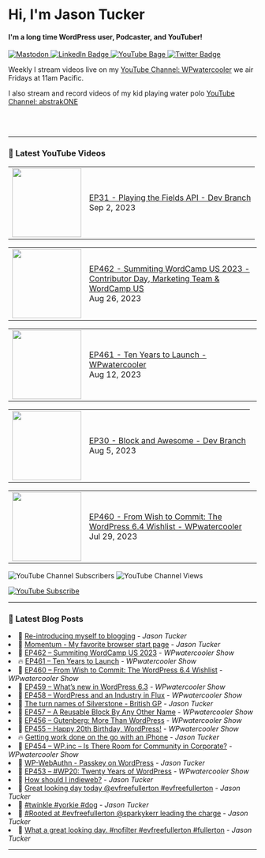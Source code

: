 # Hi, I'm Jason Tucker

#### I'm a long time WordPress user, Podcaster, and YouTuber!

<div id="badges">
  <a href="https://simian.rodeo/@jasontucker">
<img alt="Mastodon" src="https://img.shields.io/mastodon/follow/109265629430158597?domain=https%3A%2F%2Fsimian.rodeo&label=Follow%20%40jasontucker%40simianrodeo%20on%20Mastodon&logo=mastodon&style=for-the-badge">
  </a>
  <a href="https://linkedin.com/in/jasontucker">
    <img src="https://img.shields.io/badge/LinkedIn-blue?style=for-the-badge&logo=linkedin&logoColor=white" alt="LinkedIn Badge"/>
  </a>
  <a href="https://youtube.com/wpwatercooler">
    <img src="https://img.shields.io/youtube/channel/views/UCJwt6pUOwhJgmcJ9j-uS5Jw?label=YouTube&logo=YOUTUBE&style=for-the-badge" alt="YouTube Bage">
  </a>
  <a href="https://twitter.com/jasontucker">
    <img src="https://img.shields.io/badge/Twitter-grey?style=for-the-badge&logo=twitter&logoColor=white" alt="Twitter Badge"/>
  </a>
</div>


Weekly I stream videos live on my [YouTube Channel: WPwatercooler](https://youtube.com/wpwatercooler) we air Fridays at 11am Pacific.

I also stream and record videos of my kid playing water polo [YouTube Channel: abstrakONE](https://youtube.com/abstrakone)



<br />
<br />

---

### 🎥 Latest YouTube Videos

<!-- YOUTUBE:START --><table><tr><td><a href="https://www.youtube.com/watch?v=L6KhmhFq_qs"><img width="140px" src="https://i.ytimg.com/vi/L6KhmhFq_qs/mqdefault.jpg"></a></td>
<td><a href="https://www.youtube.com/watch?v=L6KhmhFq_qs">EP31 - Playing the Fields API - Dev Branch</a><br/>Sep 2, 2023</td></tr></table>
<table><tr><td><a href="https://www.youtube.com/watch?v=xwpNFhdYDE4"><img width="140px" src="https://i.ytimg.com/vi/xwpNFhdYDE4/mqdefault.jpg"></a></td>
<td><a href="https://www.youtube.com/watch?v=xwpNFhdYDE4">EP462 - Summiting WordCamp US 2023 - Contributor Day, Marketing Team &amp; WordCamp US</a><br/>Aug 26, 2023</td></tr></table>
<table><tr><td><a href="https://www.youtube.com/watch?v=cIwdvi3okms"><img width="140px" src="https://i.ytimg.com/vi/cIwdvi3okms/mqdefault.jpg"></a></td>
<td><a href="https://www.youtube.com/watch?v=cIwdvi3okms">EP461 - Ten Years to Launch - WPwatercooler</a><br/>Aug 12, 2023</td></tr></table>
<table><tr><td><a href="https://www.youtube.com/watch?v=3CB6wJGYISg"><img width="140px" src="https://i.ytimg.com/vi/3CB6wJGYISg/mqdefault.jpg"></a></td>
<td><a href="https://www.youtube.com/watch?v=3CB6wJGYISg">EP30 - Block and Awesome - Dev Branch</a><br/>Aug 5, 2023</td></tr></table>
<table><tr><td><a href="https://www.youtube.com/watch?v=wd_b9Lxcuao"><img width="140px" src="https://i.ytimg.com/vi/wd_b9Lxcuao/mqdefault.jpg"></a></td>
<td><a href="https://www.youtube.com/watch?v=wd_b9Lxcuao">EP460 - From Wish to Commit: The WordPress 6.4 Wishlist - WPwatercooler</a><br/>Jul 29, 2023</td></tr></table>
<!-- YOUTUBE:END -->


![YouTube Channel Subscribers](https://img.shields.io/youtube/channel/subscribers/UCJwt6pUOwhJgmcJ9j-uS5Jw?style=social)
![YouTube Channel Views](https://img.shields.io/youtube/channel/views/UCJwt6pUOwhJgmcJ9j-uS5Jw?style=social)
<br />

[![YouTube Subscribe](https://img.shields.io/badge/YouTube_@wpwatercooler-SUBSCRIBE-red?logo=youtube&style=for-the-badge&logoColor=red)](https://www.youtube.com/wpwatercooler?sub_confirmation=1) 




---

### 📑 Latest Blog Posts

<!-- BLOG-POST-LIST:START --><li>🚀 <a href='https://jasontucker.blog/2023/09/11/reintroducing-myself-to.html'>Re-introducing myself to blogging</a> - <em>Jason Tucker</em></li><li>💫 <a href='https://jasontucker.blog/2023/09/10/momentum-my-favorite.html'>Momentum - My favorite browser start page</a> - <em>Jason Tucker</em></li><li>🚀 <a href='https://wpwatercooler.com/wpwatercooler/ep462-summiting-wordcamp-us-2023/'>EP462 – Summiting WordCamp US 2023</a> - <em>WPwatercooler Show</em></li><li>🔥 <a href='https://wpwatercooler.com/wpwatercooler/ep461-ten-years-to-launch/'>EP461 – Ten Years to Launch</a> - <em>WPwatercooler Show</em></li><li>💫 <a href='https://wpwatercooler.com/wpwatercooler/ep460-from-wish-to-commit-the-wordpress-6-4-wishlist/'>EP460 – From Wish to Commit: The WordPress 6.4 Wishlist</a> - <em>WPwatercooler Show</em></li><li>💯 <a href='https://wpwatercooler.com/wpwatercooler/ep459-whats-new-in-wordpress-6-3/'>EP459 – What’s new in WordPress 6.3</a> - <em>WPwatercooler Show</em></li><li>🚀 <a href='https://wpwatercooler.com/wpwatercooler/ep458-wordpress-and-an-industry-in-flux/'>EP458 – WordPress and an Industry in Flux</a> - <em>WPwatercooler Show</em></li><li>💫 <a href='https://jasontucker.blog/2023/07/06/the-turn-names.html'>The turn names of Silverstone - British GP</a> - <em>Jason Tucker</em></li><li>💯 <a href='https://wpwatercooler.com/wpwatercooler/ep457-a-reusable-block-by-any-other-name/'>EP457 – A Reusable Block By Any Other Name</a> - <em>WPwatercooler Show</em></li><li>🚀 <a href='https://wpwatercooler.com/wpwatercooler/ep456-gutenberg-more-than-wordpress/'>EP456 – Gutenberg: More Than WordPress</a> - <em>WPwatercooler Show</em></li><li>💫 <a href='https://wpwatercooler.com/wpwatercooler/ep455-happy-20th-birthday-wordpress/'>EP455 – Happy 20th Birthday, WordPress!</a> - <em>WPwatercooler Show</em></li><li>🔥 <a href='https://jasontucker.blog/2023/05/17/getting-work-done.html'>Getting work done on the go with an iPhone</a> - <em>Jason Tucker</em></li><li>💯 <a href='https://wpwatercooler.com/wpwatercooler/ep454-wp-inc-is-there-room-for-community-in-corporate/'>EP454 – WP.inc – Is There Room for Community in Corporate?</a> - <em>WPwatercooler Show</em></li><li>🚀 <a href='https://jasontucker.blog/2023/05/07/wpwebauthn-passkey-on.html'>WP-WebAuthn - Passkey on WordPress</a> - <em>Jason Tucker</em></li><li>💫 <a href='https://wpwatercooler.com/wpwatercooler/ep453-wp20-twenty-years-of-wordpress/'>EP453 – #WP20: Twenty Years of WordPress</a> - <em>WPwatercooler Show</em></li><li>🌮 <a href='https://jasontucker.blog/2022/11/22/how-should-i.html'>How should I indieweb?</a> - <em>Jason Tucker</em></li><li>🚀 <a href='https://jasontucker.blog/2015/03/05/great-looking-day.html'>Great looking day today @evfreefullerton #evfreefullerton</a> - <em>Jason Tucker</em></li><li>🚀 <a href='https://jasontucker.blog/2015/03/04/twinkle-yorkie-dog.html'>#twinkle #yorkie #dog</a> - <em>Jason Tucker</em></li><li>🌮 <a href='https://jasontucker.blog/2015/03/04/rooted-at-evfreefullerton.html'>#Rooted at #evfreefullerton @sparkykerr leading the charge</a> - <em>Jason Tucker</em></li><li>💯 <a href='https://jasontucker.blog/2015/03/04/what-a-great.html'>What a great looking day. #nofilter #evfreefullerton #fullerton</a> - <em>Jason Tucker</em></li><!-- BLOG-POST-LIST:END -->


---

